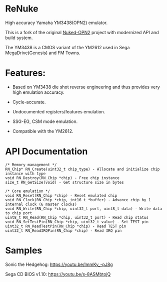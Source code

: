 # ReNuke
High accuracy Yamaha YM3438(OPN2) emulator.

This is a fork of the original [Nuked-OPN2](https://github.com/nukeykt/Nuked-OPN2) project with modernized API and build system.

The YM3438 is a CMOS variant of the YM2612 used in Sega MegaDrive(Genesis) and FM Towns.

# Features:
- Based on YM3438 die shot reverse engineering and thus provides very high emulation accuracy.

- Cycle-accurate.

- Undocumented registers/features emulation.
- SSG-EG, CSM mode emulation.
- Compatible with the YM2612.

# API Documentation
```
/* Memory management */
RN_Chip* RN_Create(uint32_t chip_type) - Allocate and initialize chip instance with type
void RN_Destroy(RN_Chip *chip) - Free chip instance
size_t RN_GetSize(void) - Get structure size in bytes

/* Core emulation */
void RN_Reset(RN_Chip *chip) - Reset emulated chip
void RN_Clock(RN_Chip *chip, int16_t *buffer) - Advance chip by 1 internal clock (6 master clocks)
void RN_Write(RN_Chip *chip, uint32_t port, uint8_t data) - Write data to chip port
uint8_t RN_Read(RN_Chip *chip, uint32_t port) - Read chip status
void RN_SetTestPin(RN_Chip *chip, uint32_t value) - Set TEST pin
uint32_t RN_ReadTestPin(RN_Chip *chip) - Read TEST pin
uint32_t RN_ReadIRQPin(RN_Chip *chip) - Read IRQ pin
```

# Samples
Sonic the Hedgehog:
https://youtu.be/ImmKy_-pJ8g

Sega CD BIOS v1.10:
https://youtu.be/s-8ASMbtojQ

